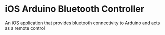 # iOS Arduino Bluetooth Controller 
An iOS application that provides bluetooth connectivity to Arduino and acts as a remote control
